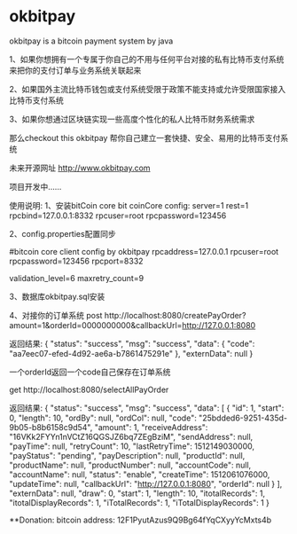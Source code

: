 # okbitpay
okbitpay is a bitcoin payment system by java

1、如果你想拥有一个专属于你自己的不用与任何平台对接的私有比特币支付系统来把你的支付订单与业务系统关联起来

2、如果国外主流比特币钱包或支付系统受限于政策不能支持或允许受限国家接入比特币支付系统

3、如果你想通过区块链实现一些高度个性化的私人比特币财务系统需求

那么checkout this okbitpay 帮你自己建立一套快捷、安全、易用的比特币支付系统

未来开源网址 http://www.okbitpay.com

项目开发中……

使用说明:
1、安装bitCoin core 
bit coinCore config:
server=1
rest=1
rpcbind=127.0.0.1:8332
rpcuser=root
rpcpassword=123456



2、config.properties配置同步

#bitcoin core client config by okbitpay
rpcaddress=127.0.0.1
rpcuser=root
rpcpassword=123456
rpcport=8332

validation_level=6
maxretry_count=9

3、数据库okbitpay.sql安装

4、对接你的订单系统
post http://localhost:8080/createPayOrder?amount=1&orderId=0000000000&callbackUrl=http://127.0.0.1:8080

返回结果:
{
    "status": "success",
    "msg": "success",
    "data": {
        "code": "aa7eec07-efed-4d92-ae6a-b7861475291e"
    },
    "externData": null
}

一个orderId返回一个code自己保存在订单系统



get http://localhost:8080/selectAllPayOrder

返回结果:
{
    "status": "success",
    "msg": "success",
    "data": [
        {
            "id": 1,
            "start": 0,
            "length": 10,
            "ordBy": null,
            "ordCol": null,
            "code": "25bdded6-9251-435d-9b05-b8b6158c9d54",
            "amount": 1,
            "receiveAddress": "16VKk2FYYn1nVCtZ16QGSJZ6bq7ZEgBziM",
            "sendAddress": null,
            "payTime": null,
            "retryCount": 10,
            "lastRetryTime": 1512149030000,
            "payStatus": "pending",
            "payDescription": null,
            "productId": null,
            "productName": null,
            "productNumber": null,
            "accountCode": null,
            "accountName": null,
            "status": "enable",
            "createTime": 1512061076000,
            "updateTime": null,
            "callbackUrl": "http://127.0.0.1:8080",
            "orderId": null
        }
    ],
    "externData": null,
    "draw": 0,
    "start": 1,
    "length": 10,
    "itotalRecords": 1,
    "itotalDisplayRecords": 1,
    "iTotalRecords": 1,
    "iTotalDisplayRecords": 1
}

**Donation: bitcoin address:   12F1PyutAzus9Q9Bg64fYqCXyyYcMxts4b


